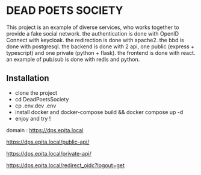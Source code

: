 # DEAD POETS SOCIETY

This project is an example of diverse services, who works together to provide a fake social network.
the authentication is done with OpenID Connect with keycloak.
the redirection is done with apache2.
the bbd is done with postgresql.
the backend is done with 2 api, one public (express + typescript) and one private (python + flask).
the frontend is done with react.
an example of pub/sub is done with redis and python.

## Installation

- clone the project
- cd DeadPoetsSociety
- cp .env.dev .env
- install docker and docker-compose build && docker compose up -d
- enjoy and try !


domain : https://dps.epita.local

https://dps.epita.local/public-api/

https://dps.epita.local/private-api/

https://dps.epita.local/redirect_oidc?logout=get
